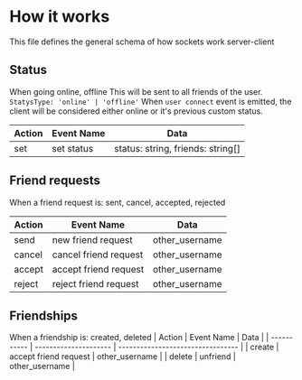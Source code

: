 # How it works
This file defines the general schema of how sockets work server-client


## Status
When going online, offline
This will be sent to all friends of the user.
`StatysType: 'online' | 'offline'`
When `user connect` event is emitted, the client will be considered either online or it's previous custom status.

| Action      | Event Name           | Data                              |
| ----------- | -------------------- | --------------------------------- |
| set         | set status           | status: string, friends: string[] |


## Friend requests
When a friend request is: sent, cancel, accepted, rejected

| Action      | Event Name            | Data                              |
| ----------- | --------------------- | --------------------------------- |
| send        | new friend request    | other_username   |             
| cancel      | cancel friend request | other_username   |
| accept      | accept friend request | other_username   |
| reject      | reject friend request | other_username   |

## Friendships
When a friendship is: created, deleted
| Action      | Event Name            | Data                              |
| ----------- | --------------------- | --------------------------------- |
| create      | accept friend request | other_username   |
| delete      | unfriend              | other_username   |